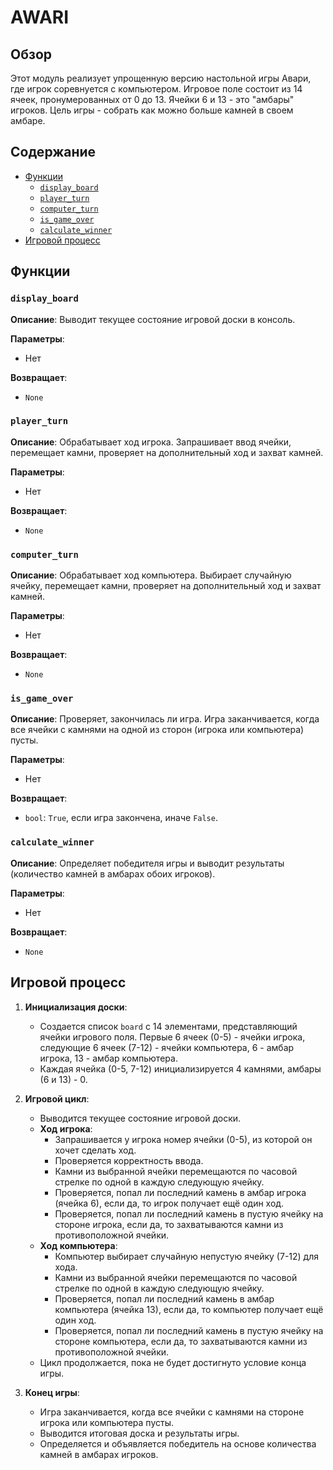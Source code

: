 # AWARI

## Обзор

Этот модуль реализует упрощенную версию настольной игры Авари, где игрок соревнуется с компьютером. Игровое поле состоит из 14 ячеек, пронумерованных от 0 до 13. Ячейки 6 и 13 - это "амбары" игроков. Цель игры - собрать как можно больше камней в своем амбаре.

## Содержание

- [Функции](#Функции)
  - [`display_board`](#display_board)
  - [`player_turn`](#player_turn)
  - [`computer_turn`](#computer_turn)
  - [`is_game_over`](#is_game_over)
  - [`calculate_winner`](#calculate_winner)
- [Игровой процесс](#Игровой-процесс)

## Функции

### `display_board`

**Описание**: Выводит текущее состояние игровой доски в консоль.

**Параметры**:
- Нет

**Возвращает**:
- `None`

### `player_turn`

**Описание**: Обрабатывает ход игрока. Запрашивает ввод ячейки, перемещает камни, проверяет на дополнительный ход и захват камней.

**Параметры**:
- Нет

**Возвращает**:
- `None`

### `computer_turn`

**Описание**: Обрабатывает ход компьютера. Выбирает случайную ячейку, перемещает камни, проверяет на дополнительный ход и захват камней.

**Параметры**:
- Нет

**Возвращает**:
- `None`

### `is_game_over`

**Описание**: Проверяет, закончилась ли игра. Игра заканчивается, когда все ячейки с камнями на одной из сторон (игрока или компьютера) пусты.

**Параметры**:
- Нет

**Возвращает**:
- `bool`: `True`, если игра закончена, иначе `False`.

### `calculate_winner`

**Описание**: Определяет победителя игры и выводит результаты (количество камней в амбарах обоих игроков).

**Параметры**:
- Нет

**Возвращает**:
- `None`

## Игровой процесс

1. **Инициализация доски**:
   - Создается список `board` с 14 элементами, представляющий ячейки игрового поля. Первые 6 ячеек (0-5) - ячейки игрока, следующие 6 ячеек (7-12) - ячейки компьютера, 6 - амбар игрока, 13 - амбар компьютера.
   - Каждая ячейка (0-5, 7-12) инициализируется 4 камнями, амбары (6 и 13) - 0.

2. **Игровой цикл**:
   - Выводится текущее состояние игровой доски.
   - **Ход игрока**:
     - Запрашивается у игрока номер ячейки (0-5), из которой он хочет сделать ход.
     - Проверяется корректность ввода.
     - Камни из выбранной ячейки перемещаются по часовой стрелке по одной в каждую следующую ячейку.
     - Проверяется, попал ли последний камень в амбар игрока (ячейка 6), если да, то игрок получает ещё один ход.
     - Проверяется, попал ли последний камень в пустую ячейку на стороне игрока, если да, то захватываются камни из противоположной ячейки.
   - **Ход компьютера**:
      - Компьютер выбирает случайную непустую ячейку (7-12) для хода.
      - Камни из выбранной ячейки перемещаются по часовой стрелке по одной в каждую следующую ячейку.
      - Проверяется, попал ли последний камень в амбар компьютера (ячейка 13), если да, то компьютер получает ещё один ход.
      - Проверяется, попал ли последний камень в пустую ячейку на стороне компьютера, если да, то захватываются камни из противоположной ячейки.
   - Цикл продолжается, пока не будет достигнуто условие конца игры.

3. **Конец игры**:
   - Игра заканчивается, когда все ячейки с камнями на стороне игрока или компьютера пусты.
   - Выводится итоговая доска и результаты игры.
   - Определяется и объявляется победитель на основе количества камней в амбарах игроков.